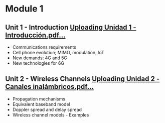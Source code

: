 # Module 1

## Unit 1 - Introduction [Uploading Unidad 1 - Introducción.pdf…]()
* Communications requirements 
* Cell phone evolution; MIMO, modulation, IoT 
* New demands: 4G and 5G 
* New technologies for 6G 

## Unit 2 - Wireless Channels [Uploading Unidad 2 - Canales inalámbricos.pdf…]()
* Propagation mechanisms 
* Equivalent baseband model 
* Doppler spread and delay spread 
* Wireless channel models - Examples 
